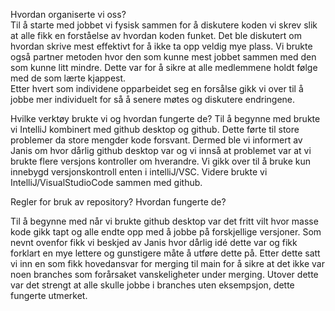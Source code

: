 Hvordan organiserte vi oss?  
Til å starte med jobbet vi fysisk sammen for å diskutere koden vi skrev slik at alle fikk en forståelse av hvordan koden funket.
Det ble diskutert om hvordan skrive mest effektivt for å ikke ta opp veldig mye plass.
Vi brukte også partner metoden hvor den som kunne mest jobbet sammen med den som kunne litt mindre.
Dette var for å sikre at alle medlemmene holdt følge med de som lærte kjappest.  
Etter hvert som individene opparbeidet seg en forsålse gikk vi over til å jobbe mer individuelt for så å senere møtes og diskutere endringene.

Hvilke verktøy brukte vi og hvordan fungerte de?
Til å begynne med brukte vi IntelliJ kombinert med github desktop og github.
Dette førte til store problemer da store mengder kode forsvant.
Dermed ble vi informert av Janis om hvor dårlig github desktop var og vi innså at problemet var at vi
brukte flere versjons kontroller om hverandre. Vi gikk over til å bruke kun innebygd versjonskontroll enten i intelliJ/VSC.
Videre brukte vi IntelliJ/VisualStudioCode sammen med github.

Regler for bruk av repository? Hvordan fungerte de?

Til å begynne med når vi brukte github desktop var det fritt vilt hvor masse kode gikk tapt og alle endte opp med å jobbe på forskjellige versjoner. Som nevnt ovenfor fikk vi beskjed av Janis hvor dårlig idé dette var og fikk forklart en mye lettere og gunstigere måte å utføre dette på. Etter dette satt vi inn en som fikk hovedansvar for merging til main for å sikre at det ikke var noen branches som forårsaket vanskeligheter under merging. Utover dette var det strengt at alle skulle jobbe i branches uten eksempsjon, dette fungerte utmerket.
